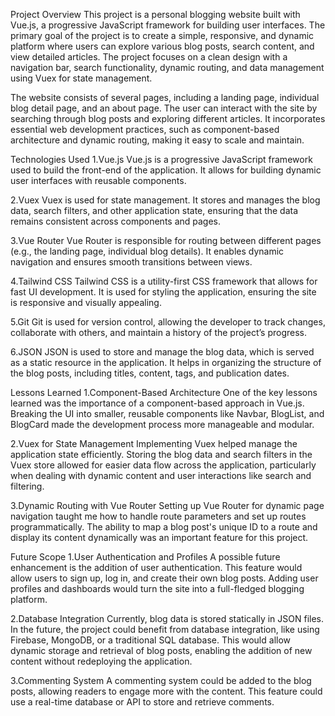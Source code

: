 Project Overview
This project is a personal blogging website built with Vue.js, a progressive JavaScript framework for building user interfaces. The primary goal of the project is to create a simple, responsive, and dynamic platform where users can explore various blog posts, search content, and view detailed articles. The project focuses on a clean design with a navigation bar, search functionality, dynamic routing, and data management using Vuex for state management.

The website consists of several pages, including a landing page, individual blog detail page, and an about page. The user can interact with the site by searching through blog posts and exploring different articles. It incorporates essential web development practices, such as component-based architecture and dynamic routing, making it easy to scale and maintain.


Technologies Used
1.Vue.js
Vue.js is a progressive JavaScript framework used to build the front-end of the application. It allows for building dynamic user interfaces with reusable components.

2.Vuex
Vuex is used for state management. It stores and manages the blog data, search filters, and other application state, ensuring that the data remains consistent across components and pages.

3.Vue Router
Vue Router is responsible for routing between different pages (e.g., the landing page, individual blog details). It enables dynamic navigation and ensures smooth transitions between views.

4.Tailwind CSS
Tailwind CSS is a utility-first CSS framework that allows for fast UI development. It is used for styling the application, ensuring the site is responsive and visually appealing.

5.Git
Git is used for version control, allowing the developer to track changes, collaborate with others, and maintain a history of the project’s progress.

6.JSON
JSON is used to store and manage the blog data, which is served as a static resource in the application. It helps in organizing the structure of the blog posts, including titles, content, tags, and publication dates.


Lessons Learned
1.Component-Based Architecture
One of the key lessons learned was the importance of a component-based approach in Vue.js. Breaking the UI into smaller, reusable components like Navbar, BlogList, and BlogCard made the development process more manageable and modular.

2.Vuex for State Management
Implementing Vuex helped manage the application state efficiently. Storing the blog data and search filters in the Vuex store allowed for easier data flow across the application, particularly when dealing with dynamic content and user interactions like search and filtering.

3.Dynamic Routing with Vue Router
Setting up Vue Router for dynamic page navigation taught me how to handle route parameters and set up routes programmatically. The ability to map a blog post's unique ID to a route and display its content dynamically was an important feature for this project.


Future Scope
1.User Authentication and Profiles
A possible future enhancement is the addition of user authentication. This feature would allow users to sign up, log in, and create their own blog posts. Adding user profiles and dashboards would turn the site into a full-fledged blogging platform.

2.Database Integration
Currently, blog data is stored statically in JSON files. In the future, the project could benefit from database integration, like using Firebase, MongoDB, or a traditional SQL database. This would allow dynamic storage and retrieval of blog posts, enabling the addition of new content without redeploying the application.

3.Commenting System
A commenting system could be added to the blog posts, allowing readers to engage more with the content. This feature could use a real-time database or API to store and retrieve comments.
